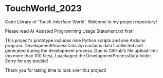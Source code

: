 # TouchWorld_2023
Code Library of 'Touch-Interface World'.
Welcome to my project repository!

Please read AI-Assisted Programming Usage Statement.txt first!

This project's prototype includes nine Python scripts and one Arduino program.
DevelopmentProcessData.zip contains data I collected and generated during the development process.
Due to GitHub's file upload limit (no more than 100 files), I packaged the DevelopmentProcessData folder. Sorry for any trouble!

Thank you for taking time to look over this project!
